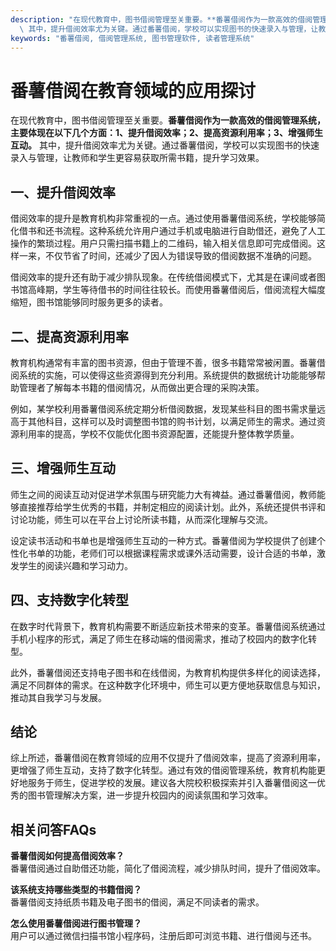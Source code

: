 ```yaml
---
description: "在现代教育中，图书借阅管理至关重要。**番薯借阅作为一款高效的借阅管理系统，主要体现在以下几个方面：1、提升借阅效率；2、提高资源利用率；3、增强师生互动。**\
  \ 其中，提升借阅效率尤为关键。通过番薯借阅，学校可以实现图书的快速录入与管理，让教师和学生更容易获取所需书籍，提升学习效果。"
keywords: "番薯借阅, 借阅管理系统, 图书管理软件, 读者管理系统"
---
```

# 番薯借阅在教育领域的应用探讨

在现代教育中，图书借阅管理至关重要。**番薯借阅作为一款高效的借阅管理系统，主要体现在以下几个方面：1、提升借阅效率；2、提高资源利用率；3、增强师生互动。** 其中，提升借阅效率尤为关键。通过番薯借阅，学校可以实现图书的快速录入与管理，让教师和学生更容易获取所需书籍，提升学习效果。

## 一、提升借阅效率

借阅效率的提升是教育机构非常重视的一点。通过使用番薯借阅系统，学校能够简化借书和还书流程。这种系统允许用户通过手机或电脑进行自助借还，避免了人工操作的繁琐过程。用户只需扫描书籍上的二维码，输入相关信息即可完成借阅。这样一来，不仅节省了时间，还减少了因人为错误导致的借阅数据不准确的问题。

借阅效率的提升还有助于减少排队现象。在传统借阅模式下，尤其是在课间或者图书馆高峰期，学生等待借书的时间往往较长。而使用番薯借阅后，借阅流程大幅度缩短，图书馆能够同时服务更多的读者。

## 二、提高资源利用率

教育机构通常有丰富的图书资源，但由于管理不善，很多书籍常常被闲置。番薯借阅系统的实施，可以使得这些资源得到充分利用。系统提供的数据统计功能能够帮助管理者了解每本书籍的借阅情况，从而做出更合理的采购决策。

例如，某学校利用番薯借阅系统定期分析借阅数据，发现某些科目的图书需求量远高于其他科目，这样可以及时调整图书馆的购书计划，以满足师生的需求。通过资源利用率的提高，学校不仅能优化图书资源配置，还能提升整体教学质量。

## 三、增强师生互动

师生之间的阅读互动对促进学术氛围与研究能力大有裨益。通过番薯借阅，教师能够直接推荐给学生优秀的书籍，并制定相应的阅读计划。此外，系统还提供书评和讨论功能，师生可以在平台上讨论所读书籍，从而深化理解与交流。

设定读书活动和书单也是增强师生互动的一种方式。番薯借阅为学校提供了创建个性化书单的功能，老师们可以根据课程需求或课外活动需要，设计合适的书单，激发学生的阅读兴趣和学习动力。

## 四、支持数字化转型

在数字时代背景下，教育机构需要不断适应新技术带来的变革。番薯借阅系统通过手机小程序的形式，满足了师生在移动端的借阅需求，推动了校园内的数字化转型。

此外，番薯借阅还支持电子图书和在线借阅，为教育机构提供多样化的阅读选择，满足不同群体的需求。在这种数字化环境中，师生可以更方便地获取信息与知识，推动其自我学习与发展。

## 结论

综上所述，番薯借阅在教育领域的应用不仅提升了借阅效率，提高了资源利用率，更增强了师生互动，支持了数字化转型。通过有效的借阅管理系统，教育机构能更好地服务于师生，促进学校的发展。建议各大院校积极探索并引入番薯借阅这一优秀的图书管理解决方案，进一步提升校园内的阅读氛围和学习效率。

## 相关问答FAQs

**番薯借阅如何提高借阅效率？**  
番薯借阅通过自助借还功能，简化了借阅流程，减少排队时间，提升了借阅效率。

**该系统支持哪些类型的书籍借阅？**  
番薯借阅支持纸质书籍及电子图书的借阅，满足不同读者的需求。

**怎么使用番薯借阅进行图书管理？**  
用户可以通过微信扫描书馆小程序码，注册后即可浏览书籍、进行借阅与还书。
